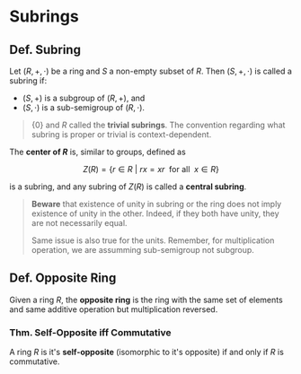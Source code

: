 # Subrings

## Def. Subring

Let $(R, +, \cdot)$ be a ring and $S$ a non-empty subset of $R$. Then $(S, +, \cdot)$ is called a subring if:

* $(S, +)$ is a subgroup of $(R, +)$, and
* $(S, \cdot)$ is a sub-semigroup of $(R, \cdot)$.

> $\{0\}$ and $R$ called the **trivial subrings**. The convention regarding what subring is proper or trivial is context-dependent.

The **center of $R$** is, similar to groups, defined as

$$
Z(R) = \{ r \in R \> | \> rx=xr \enspace \text{for all} \enspace x \in R \}
$$

is a subring, and any subring of $Z(R)$ is called a **central subring**.

> **Beware** that existence of unity in subring or the ring does not imply existence of unity in the other. Indeed, if they both have unity, they are not necessarily equal.
>
> Same issue is also true for the units. Remember, for multiplication operation, we are assumming sub-semigroup not subgroup.

## Def. Opposite Ring

Given a ring $R$, the **opposite ring** is the ring with the same set of elements and same additive operation but multiplication reversed.

### Thm. Self-Opposite iff Commutative

A ring $R$ is it's **self-opposite** (isomorphic to it's opposite) if and only if $R$ is commutative.
